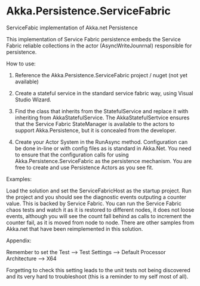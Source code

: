 # Akka.Persistence.ServiceFabric
ServiceFabic implementation of Akka.net Persistence

This implementation of Service Fabric persistence embeds the Service Fabric reliable collections in the actor (AsyncWriteJounrnal) responsible for persistence.

How to use: 

1) Reference the Akka.Persistence.ServiceFabric project / nuget (not yet available)

2) Create a stateful service in the standard service fabric way, using Visual Studio Wizard.

3) Find the class that inherits from the StatefulService and replace it with inheriting from AkkaStatefulService. The AkkaStatefulSertvice ensures that the Service Fabric StateManager is available to the actors to support Akka.Persistence, but it is concealed from the developer. 

4) Create your Actor System in the RunAsync method. Configuration can be done in-line or with config files as is standard in Akka.Net. You need to ensure that the configuration calls for using Akka.Persistence.ServiceFabric as the persistence mechanism. You are free to create and use Persistence Actors as you see fit.

Examples:

Load the solution and set the ServiceFabricHost as the startup project. Run the project and you should see the diagnostic events outputing a counter value. This is backed by Service Fabric. You can run the Service Fabric chaos tests and watch it as it is restored to different nodes, it does not loose events, although you will see the count fall behind as calls to increment the counter fail, as it is moved from node to node. 
There are other samples from Akka.net that have been reimplemented in this solution.



Appendix:

Remember to set the Test --> Test Settings --> Default Processor Architecture --> X64

Forgetting to check this setting leads to the unit tests not being discovered and its very hard to troubleshoot (this is a reminder to my self most of all).

